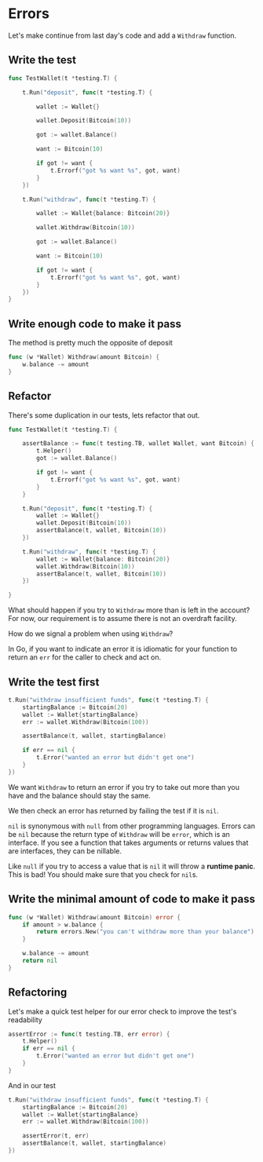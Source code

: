 # Errors

Let's make continue from last day's code and add a `Withdraw` function.

## Write the test

```go
func TestWallet(t *testing.T) {

    t.Run("deposit", func(t *testing.T) {

        wallet := Wallet{}

        wallet.Deposit(Bitcoin(10))

        got := wallet.Balance()

        want := Bitcoin(10)

        if got != want {
            t.Errorf("got %s want %s", got, want)
        }
    })

    t.Run("withdraw", func(t *testing.T) {

        wallet := Wallet{balance: Bitcoin(20)}

        wallet.Withdraw(Bitcoin(10))

        got := wallet.Balance()

        want := Bitcoin(10)

        if got != want {
            t.Errorf("got %s want %s", got, want)
        }
    })
}
```

## Write enough code to make it pass

The method is pretty much the opposite of deposit

```go
func (w *Wallet) Withdraw(amount Bitcoin) {
    w.balance -= amount
}
```

## Refactor

There's some duplication in our tests, lets refactor that out.

```go
func TestWallet(t *testing.T) {

    assertBalance := func(t testing.TB, wallet Wallet, want Bitcoin) {
        t.Helper()
        got := wallet.Balance()

        if got != want {
            t.Errorf("got %s want %s", got, want)
        }
    }

    t.Run("deposit", func(t *testing.T) {
        wallet := Wallet{}
        wallet.Deposit(Bitcoin(10))
        assertBalance(t, wallet, Bitcoin(10))
    })

    t.Run("withdraw", func(t *testing.T) {
        wallet := Wallet{balance: Bitcoin(20)}
        wallet.Withdraw(Bitcoin(10))
        assertBalance(t, wallet, Bitcoin(10))
    })

}
```

What should happen if you try to `Withdraw` more than is left in the account? For now, our requirement is to assume there is not an overdraft facility.

How do we signal a problem when using `Withdraw`?

In Go, if you want to indicate an error it is idiomatic for your function to return an `err` for the caller to check and act on.

## Write the test first

```go
t.Run("withdraw insufficient funds", func(t *testing.T) {
    startingBalance := Bitcoin(20)
    wallet := Wallet{startingBalance}
    err := wallet.Withdraw(Bitcoin(100))

    assertBalance(t, wallet, startingBalance)

    if err == nil {
        t.Error("wanted an error but didn't get one")
    }
})
```

We want `Withdraw` to return an error if you try to take out more than you have and the balance should stay the same.

We then check an error has returned by failing the test if it is `nil`.

`nil` is synonymous with `null` from other programming languages. Errors can be `nil` because the return type of `Withdraw` will be `error`, which is an interface. If you see a function that takes arguments or returns values that are interfaces, they can be nillable.

Like `null` if you try to access a value that is `nil` it will throw a **runtime panic**. This is bad! You should make sure that you check for `nil`s.

## Write the minimal amount of code to make it pass

```go
func (w *Wallet) Withdraw(amount Bitcoin) error {
    if amount > w.balance {
        return errors.New("you can't withdraw more than your balance")
    }

    w.balance -= amount
    return nil
}
```

## Refactoring

Let's make a quick test helper for our error check to improve the test's readability

```go
assertError := func(t testing.TB, err error) {
    t.Helper()
    if err == nil {
        t.Error("wanted an error but didn't get one")
    }
}
```

And in our test

```go
t.Run("withdraw insufficient funds", func(t *testing.T) {
    startingBalance := Bitcoin(20)
    wallet := Wallet{startingBalance}
    err := wallet.Withdraw(Bitcoin(100))

    assertError(t, err)
    assertBalance(t, wallet, startingBalance)
})
```
